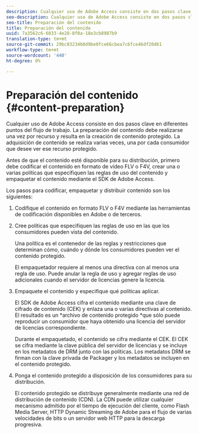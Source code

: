 ```yaml
---
description: Cualquier uso de Adobe Access consiste en dos pasos clave en diferentes puntos del flujo de trabajo. La preparación del contenido debe realizarse una vez por recurso y resulta en la creación de contenido protegido. La adquisición de contenido se realiza varias veces, una por cada consumidor que desee ver ese recurso protegido.
seo-description: Cualquier uso de Adobe Access consiste en dos pasos clave en diferentes puntos del flujo de trabajo. La preparación del contenido debe realizarse una vez por recurso y resulta en la creación de contenido protegido. La adquisición de contenido se realiza varias veces, una por cada consumidor que desee ver ese recurso protegido.
seo-title: Preparación del contenido
title: Preparación del contenido
uuid: 7a3562c6-6033-4e28-8f0a-18e3cb8987b9
translation-type: tm+mt
source-git-commit: 29bc8323460d9be0fce66cbea7c6fce46df20d61
workflow-type: tm+mt
source-wordcount: '440'
ht-degree: 0%

---
```



# Preparación del contenido {#content-preparation}

Cualquier uso de Adobe Access consiste en dos pasos clave en diferentes puntos del flujo de trabajo. La preparación del contenido debe realizarse una vez por recurso y resulta en la creación de contenido protegido. La adquisición de contenido se realiza varias veces, una por cada consumidor que desee ver ese recurso protegido.

Antes de que el contenido esté disponible para su distribución, primero debe codificar el contenido en formato de vídeo FLV o F4V, crear una o varias políticas que especifiquen las reglas de uso del contenido y empaquetar el contenido mediante el SDK de Adobe Access.

Los pasos para codificar, empaquetar y distribuir contenido son los siguientes:

1. Codifique el contenido en formato FLV o F4V mediante las herramientas de codificación disponibles en Adobe o de terceros.
1. Cree políticas que especifiquen las reglas de uso en las que los consumidores pueden vista del contenido.

   Una política es el contenedor de las reglas y restricciones que determinan cómo, cuándo y dónde los consumidores pueden ver el contenido protegido.

   El empaquetador requiere al menos una directiva con al menos una regla de uso. Puede anular la regla de uso y agregar reglas de uso adicionales cuando el servidor de licencias genere la licencia.

1. Empaquete el contenido y especifique qué políticas aplicar.

   El SDK de Adobe Access cifra el contenido mediante una clave de cifrado de contenido (CEK) y enlaza una o varias directivas al contenido. El resultado es un *archivo de contenido protegido *que sólo puede reproducir un consumidor que haya obtenido una licencia del servidor de licencias correspondiente.

   Durante el empaquetado, el contenido se cifra mediante el CEK. El CEK se cifra mediante la clave pública del servidor de licencias y se incluye en los metadatos de DRM junto con las políticas. Los metadatos DRM se firman con la clave privada de Packager y los metadatos se incluyen en el contenido protegido.

1. Ponga el contenido protegido a disposición de los consumidores para su distribución.

   El contenido protegido se distribuye generalmente mediante una red de distribución de contenido (CDN). La CDN puede utilizar cualquier mecanismo admitido por el tiempo de ejecución del cliente, como Flash Media Server, HTTP Dynamic Streaming de Adobe para el flujo de varias velocidades de bits o un servidor web HTTP para la descarga progresiva.

